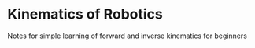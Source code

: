 # Kinematics of Robotics
Notes for simple learning of forward and inverse kinematics for beginners  

